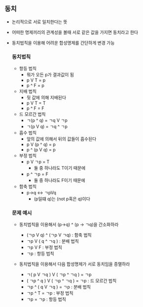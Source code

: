 ## 동치

- 논리적으로 서로 일치한다는 뜻

- 어떠한 명제끼리의 관계성을 볼때 서로 같은 값을 가지면 동치라고 한다

- 동치법칙을 이용해 어려운 합성명제를 간단하게 변경 가능

  

  ### 동치법칙

  - 항등 법칙
    - 뭐가 오든 p가 결과값이 됨
    - p V T = p
    - p ^ F = p
  - 지배 법칙
    - 뒷 값에 의해 지배된다
    - p V T = T
    - p ^ F = F
  - 드 모르간 법칙
    - ㄱ(p ^ q) = ㄱq V ㄱp
    - ㄱ(p V q) = ㄱq ^ ㄱp
  - 흡수 법칙
    - 앞의 값에 의해서 뒤의 값들이 흡수된다
    - p V (p ^ q) = p
    - p ^ (p V q) = p
  - 부정 법칙
    - p V ㄱp = T
      - 둘 중 하나라도 T이기 때문에
    - p ^ ㄱp = F
      - 둘 중 하나라도 F이기 때문에
  - 함축 법칙
    - p->q <-> ㄱpVq
      - (p일떄 q)는  (not p혹은 q)이다

  

  ### 문제 예시

  - 동치법칙을 이용해서 (p->q) ^ (p -> ㄱq)을 간소화하라
    - (ㄱp V q) ^ (ㄱp V ㄱq) : 함축 법칙
    - ㄱp V ( q ^ ㄱq ) : 분배 법칙
    - ㄱp V F : 부정 법칙
    - ㄱp : 항등 법칙

  

  - 동치법칙을 이용해서 다음 합성명제가 서로 동치임을 증멸하라
    - ㄱ( p V ㄱq ) V ( ㄱp ^ ㄱq ) = ㄱp
    - ( ㄱp ^ q ) V ( ㄱp ^ ㄱq ) = ㄱp : 드 모르간 법칙
    - ㄱp ^ ( q V ㄱq ) = ㄱp : 분배 법칙
    - ㄱp ^ T = ㄱp : 부정 법칙
    - ㄱp = ㄱp : 항등 법칙
